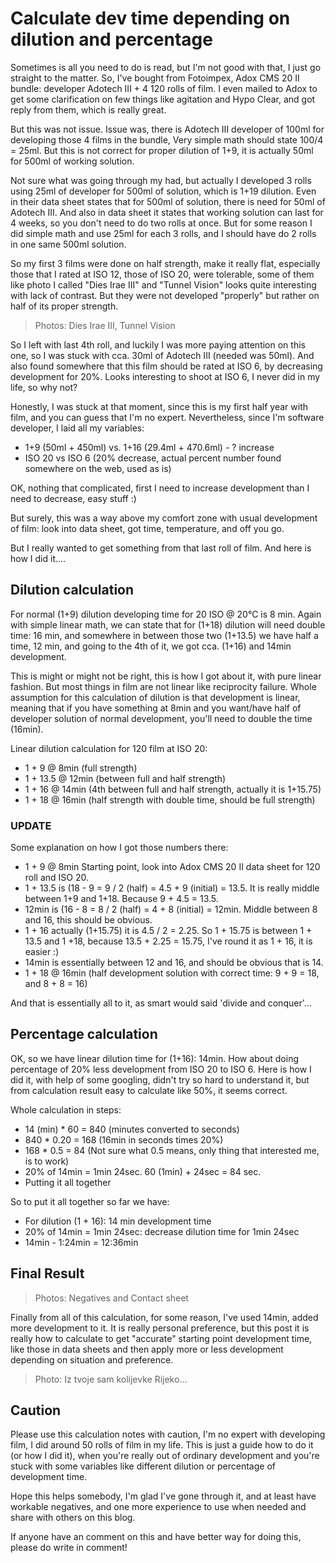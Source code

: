 # Calculate dev time depending on dilution and percentage

Sometimes is all you need to do is read, but I'm not good with that, I just go straight to the matter. So, I've bought from Fotoimpex, Adox CMS 20 II bundle: developer Adotech III + 4 120 rolls of film. I even mailed to Adox to get some clarification on few things like agitation and Hypo Clear, and got reply from them, which is really great.

But this was not issue. Issue was, there is Adotech III developer of 100ml for developing those 4 films in the bundle, Very simple math should state 100/4 = 25ml. But this is not correct for proper dilution of 1+9, it is actually 50ml for 500ml of working solution.

Not sure what was going through my had, but actually I developed 3 rolls using 25ml of developer for 500ml of solution, which is 1+19 dilution. Even in their data sheet states that for 500ml of solution, there is need for 50ml of Adotech III. And also in data sheet it states that working solution can last for 4 weeks, so you don't need to do two rolls at once. But for some reason I did simple math and use 25ml for each 3 rolls, and I should have do 2 rolls in one same 500ml solution.

So my first 3 films were done on half strength, make it really flat, especially those that I rated at ISO 12, those of ISO 20, were tolerable, some of them like photo I called "Dies Irae III" and "Tunnel Vision" looks quite interesting with lack of contrast. But they were not developed "properly" but rather on half of its proper strength.

> Photos: Dies Irae III, Tunnel Vision

So I left with last 4th roll, and luckily I was more paying attention on this one, so I was stuck with cca. 30ml of Adotech III (needed was 50ml). And also found somewhere that this film should be rated at ISO 6, by decreasing development for 20%. Looks interesting to shoot at ISO 6, I never did in my life, so why not?

Honestly, I was stuck at that moment, since this is my first half year with film, and you can guess that I'm no expert. Nevertheless, since I'm software developer, I laid all my variables:

* 1+9 (50ml + 450ml) vs. 1+16 (29.4ml + 470.6ml) - ? increase
* ISO 20 vs ISO 6 (20% decrease, actual percent number found somewhere on the web, used as is)

OK, nothing that complicated, first I need to increase development than I need to decrease, easy stuff :)

But surely, this was a way above my comfort zone with usual development of film: look into data sheet, got time, temperature, and off you go.

But I really wanted to get something from that last roll of film. And here is how I did it....

## Dilution calculation

For normal (1+9) dilution developing time for 20 ISO @ 20°C is 8 min. Again with simple linear math, we can state that for (1+18) dilution will need double time: 16 min, and somewhere in between those two (1+13.5) we have half a time, 12 min, and going to the 4th of it, we got cca. (1+16) and 14min development.

This is might or might not be right, this is how I got about it, with pure linear fashion. But most things in film are not linear like reciprocity failure. Whole assumption for this calculation of dilution is that development is linear, meaning that if you have something at 8min and you want/have half of developer solution of normal development, you'll need to double the time (16min).

Linear dilution calculation for 120 film at ISO 20:

* 1 + 9 @ 8min (full strength)
* 1 + 13.5 @ 12min (between full and half strength)
* 1 + 16 @ 14min (4th between full and half strength, actually it is 1+15.75)
* 1 + 18 @ 16min (half strength with double time, should be full strength)

### UPDATE

Some explanation on how I got those numbers there:

* 1 + 9 @ 8min Starting point, look into Adox CMS 20 II data sheet for 120 roll and ISO 20.
* 1 + 13.5 is (18 - 9 = 9 / 2 (half) = 4.5 + 9 (initial) = 13.5. It is really middle between 1+9 and 1+18. Because 9 + 4.5 = 13.5.
* 12min is (16 - 8 = 8  / 2 (half) = 4 + 8 (initial) = 12min. Middle between 8 and 16, this should be obvious.
* 1 + 16 actually (1+15.75) it is 4.5 / 2 = 2.25. So 1 + 15.75 is between 1 + 13.5 and 1 +18, because 13.5 + 2.25 = 15.75, I've round it as 1 + 16, it is easier :)
* 14min is essentially between 12 and 16, and should be obvious that is 14.
* 1 + 18 @ 16min (half development solution with correct time: 9 + 9 = 18, and 8 + 8 = 16)

And that is essentially all to it, as smart would said 'divide and conquer'...

## Percentage calculation

OK, so we have linear dilution time for (1+16): 14min. How about doing percentage of 20% less development from ISO 20 to ISO 6. Here is how I did it, with help of some googling, didn't try so hard to understand it, but from calculation result easy to calculate like 50%, it seems correct.

Whole calculation in steps:

* 14 (min) * 60 = 840 (minutes converted to seconds)
* 840 * 0.20 = 168 (16min in seconds times 20%)
* 168 * 0.5 = 84 (Not sure what 0.5 means, only thing that interested me, is to work)
* 20% of 14min = 1min 24sec. 60 (1min) + 24sec = 84 sec.
* Putting it all together

So to put it all together so far we have:

* For dilution (1 + 16): 14 min development time
* 20% of 14min = 1min 24sec: decrease dilution time for 1min 24sec
* 14min - 1:24min = 12:36min

## Final Result

> Photos: Negatives and Contact sheet

Finally from all of this calculation, for some reason, I've used 14min, added more development to it. It is really personal preference, but this post it is really how to calculate to get "accurate" starting point development time, like those in data sheets and then apply more or less development depending on situation and preference.

> Photo: Iz tvoje sam kolijevke Rijeko...

## Caution

Please use this calculation notes with caution, I'm no expert with developing film, I did around 50 rolls of film in my life. This is just a guide how to do it (or how I did it), when you're really out of ordinary development and you're stuck with some variables like different dilution or percentage of development time.

Hope this helps somebody, I'm glad I've gone through it, and at least have workable negatives, and one more experience to use when needed and share with others on this blog.

If anyone have an comment on this and have better way for doing this, please do write in comment!